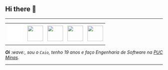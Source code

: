 ## Hi there 👋

-----

<div align="center">
<table>
<tr>
 <td align="center" colspan="11"></td>
</tr> 
<tr>
<!--<td><a href="https://replit.com/@aramuni"><img src="https://joaopauloaramuni.github.io/image/replit3.svg?raw=true" width="50px" height="50px"/></a>-->

<td><a href="https://github.com/caiofalsantos" target="_blank"><img src="img/github2.png?raw=true" width="50px" height="50px"/></a>
</td>
<td><a href="mailto:caiofalinacio@gmail.com" target="_blank"><img src="https://joaopauloaramuni.github.io/image/gmail3.png?raw=true" width="50px" height="50px"/></a>
</td>
<td><a href="https://wa.me/5531995597489" target="_blank"><img src="https://joaopauloaramuni.github.io/image/wpp2.png?raw=true" width="50px" height="50px"/></a>
</td>
<td><a href="https://www.instagram.com/caiofalinacio/" target="_blank"><img src="https://joaopauloaramuni.github.io/image/insta2.png?raw=true" width="50px" height="50px"/></a>
</td>
<td><a href="https://www.linkedin.com/in/caio-falinacio-464b18357" target="_blank"><img src="https://joaopauloaramuni.github.io/image/linkedin2.png?raw=true" width="50px" height="50px"/></a>
</td>

<!--<td><a href="https://slack.com/app_redirect?channel=UVD9N6VCL"><img src="https://joaopauloaramuni.github.io/image/slack.png?raw=true" width="50px" height="50px"/></a>
</td>-->
<!--<td><a href="https://calendly.com/aramuni/" target="_blank"><img src="https://joaopauloaramuni.github.io/image/calendar2.png?raw=true" width="50px" height="50px"/></a>
</td>-->
</tr>
<tr>
 <td align="center" colspan="11"></td>
</tr> 
</table>
</div>

<div align="justify">
<i><b>Oi</b> :wave:, sou o <code>Caio</code>, tenho 19 anos e faço Engenharia de Software na <a href="https://www.pucminas.br/" target="_blank">PUC Minas</a>.</i> 
</div>

-----
